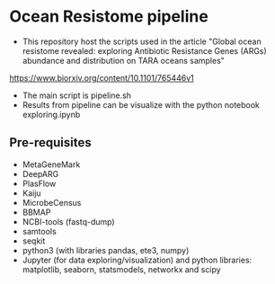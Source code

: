 # Ocean Resistome pipeline

- This repository host the scripts used in the article "Global ocean resistome revealed: exploring Antibiotic Resistance Genes (ARGs) abundance and distribution on TARA oceans samples"

https://www.biorxiv.org/content/10.1101/765446v1

- The main script is pipeline.sh
- Results from pipeline can be visualize with the python notebook exploring.ipynb

## Pre-requisites

- MetaGeneMark
- DeepARG
- PlasFlow
- Kaiju
- MicrobeCensus
- BBMAP
- NCBI-tools (fastq-dump)
- samtools
- seqkit
- python3 (with libraries pandas, ete3, numpy)
- Jupyter (for data exploring/visualization) and python libraries: matplotlib, seaborn, statsmodels, networkx and scipy 
